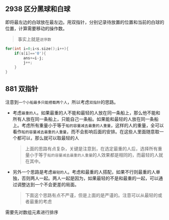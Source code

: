 ## 2938 区分黑球和白球
即将最左边的白球放在最左边。用双指针，分别记录待放置的位置和当前的白球的位置，计算需要移动的操作数。
> 事实上就是`逆序数`

```c++
for(int i=0;i<s.size();i++){
    if(s[i]=='0'){
        ans+=i-j;
        j++;
    }
}
```

## 881 双指针

注意到`一个小船最多只能搭载两个人`，所以考虑`双指针`的思路。

- 考虑`最重的人`。如果最重的人不能和最轻的人放在同一条船上，那么他不能和所有人放在同一条船上，只能自己一条船。如果能和最轻的人放在同一条船上。考虑所有重量小于等于`船的容量减去最重的人重量`，这样的人的重量，全可以看作`船的容量减去最重的人重量`，而不会影响后面的安排。在这些人里面随意取一个都可以，那么就可以取最轻的人
    > 上面的思路有点复杂，关键是注意到，在选定最重的人后，选择所有重量小于等于`船的容量减去最重的人重量`的人效果都是相同的，而最轻的人就在其中。
- 另外一个思路是考虑`最轻的人`。考虑和最重的人搭配，如果不行则最重的人单独，否则两人一起。两人一起是因为，如果最轻的不是和最重的一起，可以通过调整达到一个不会更差的局面。
    > 下面这个思路有点不严谨，但是上面的是严谨的。注意可以从最轻的或者最重的考虑

需要先对数组元素进行排序


